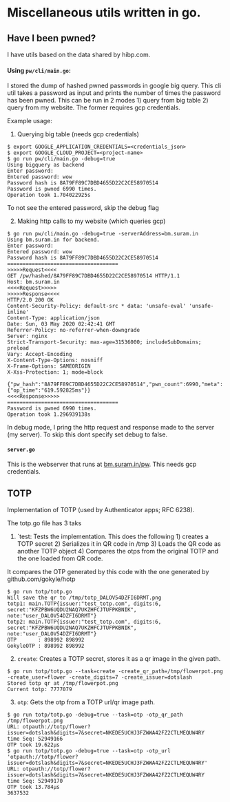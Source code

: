 # Miscellaneous utils written in go.

## Have I been pwned?
I have utils based on the data shared by hibp.com.

#### Using `pw/cli/main.go`: 

I stored the dump of hashed pwned passwords in google big query. This cli util takes a password as input and prints the number of times the password has been pwned. This can be run in 2 modes 1) query from big table 2) query from my website. The former requires gcp credentials.

Example usage:

1. Querying big table (needs gcp credentials)

```
$ export GOOGLE_APPLICATION_CREDENTIALS=<credentials_json>
$ export GOOGLE_CLOUD_PROJECT=<project-name>
$ go run pw/cli/main.go -debug=true
Using bigquery as backend
Enter password:
Entered password: wow
Password hash is 8A79FF89C7DBD4655D22C2CE58970514
Password is pwned 6990 times.
Operation took 1.704022925s
```
To not see the entered password, skip the debug flag

2. Making http calls to my website (which queries gcp)

```
$ go run pw/cli/main.go -debug=true -serverAddress=bm.suram.in
Using bm.suram.in for backend.
Enter password:
Entered password: wow
Password hash is 8A79FF89C7DBD4655D22C2CE58970514
====================================
>>>>>Request<<<<
GET /pw/hashed/8A79FF89C7DBD4655D22C2CE58970514 HTTP/1.1
Host: bm.suram.in
<<<<Request>>>>>
>>>>>Response<<<<
HTTP/2.0 200 OK
Content-Security-Policy: default-src * data: 'unsafe-eval' 'unsafe-inline'
Content-Type: application/json
Date: Sun, 03 May 2020 02:42:41 GMT
Referrer-Policy: no-referrer-when-downgrade
Server: nginx
Strict-Transport-Security: max-age=31536000; includeSubDomains; preload
Vary: Accept-Encoding
X-Content-Type-Options: nosniff
X-Frame-Options: SAMEORIGIN
X-Xss-Protection: 1; mode=block

{"pw_hash":"8A79FF89C7DBD4655D22C2CE58970514","pwn_count":6990,"meta":{"op_time":"619.592825ms"}}
<<<<Response>>>>>
====================================
Password is pwned 6990 times.
Operation took 1.296939138s
```
In debug mode, I pring the http request and response made to the server (my server). To skip this dont specify set debug to false.

#### `server.go`
This is the webserver that runs at [bm.suram.in/pw](http://bm.suram.in/pw). This needs gcp credentials.

## TOTP 
Implementation of TOTP (used by Authenticator apps;  RFC 6238).

The totp.go file has 3 taks

1. `test: Tests the implementation. This does the following 1) creates a TOTP secret 2) Serializes it in QR code in /tmp 3) Loads the QR code as another TOTP object 4) Compares the otps from the original TOTP and the one loaded from QR code.

It compares the OTP generated by this code with the one generated by github.com/gokyle/hotp
```
$ go run totp/totp.go
Will save the qr to /tmp/totp_DALOV54DZFI6DRMT.png
totp1: main.TOTP{issuer:"test_totp.com", digits:6, secret:"KFZPBW6UQDU2NAQ7UKZHFCJTUFPKBNIK", note:"user_DALOV54DZFI6DRMT"}
totp2: main.TOTP{issuer:"test_totp.com", digits:6, secret:"KFZPBW6UQDU2NAQ7UKZHFCJTUFPKBNIK", note:"user_DALOV54DZFI6DRMT"}
OTP       : 898992 898992
GokyleOTP : 898992 898992
```

2. `create`: Creates a TOTP secret, stores it as a qr image in the given path.
```
$ go run totp/totp.go --task=create -create_qr_path=/tmp/flowerpot.png -create_user=flower -create_digits=7 -create_issuer=dotslash
Stored totp qr at /tmp/flowerpot.png
Current totp: 7777079
```

3. `otp`: Gets the otp from a TOTP url/qr image path.
```
$ go run totp/totp.go -debug=true --task=otp -otp_qr_path /tmp/flowerpot.png
URL: otpauth://totp/flower?issuer=dotslash&digits=7&secret=NKEDE5UCHJ3FZWWA42FZ2CTLMEQUW4RY
time Seq: 52949166
OTP took 19.622µs
$ go run totp/totp.go -debug=true --task=otp -otp_url 'otpauth://totp/flower?issuer=dotslash&digits=7&secret=NKEDE5UCHJ3FZWWA42FZ2CTLMEQUW4RY'
URL: otpauth://totp/flower?issuer=dotslash&digits=7&secret=NKEDE5UCHJ3FZWWA42FZ2CTLMEQUW4RY
time Seq: 52949170
OTP took 13.784µs
3637532
```